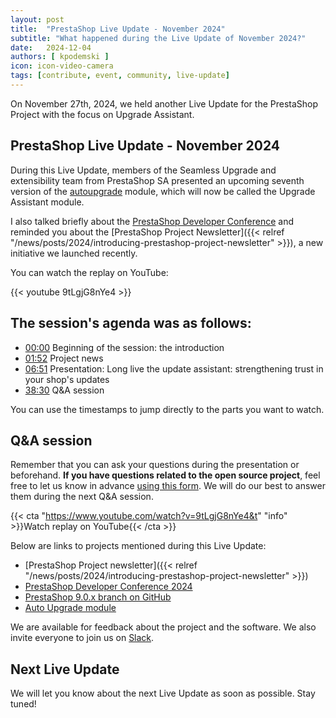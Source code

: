 ```yaml
---
layout: post
title:  "PrestaShop Live Update - November 2024"
subtitle: "What happened during the Live Update of November 2024?"
date:   2024-12-04
authors: [ kpodemski ]
icon: icon-video-camera
tags: [contribute, event, community, live-update]
---
```


On November 27th, 2024, we held another Live Update for the PrestaShop Project with the focus on Upgrade Assistant.

## PrestaShop Live Update - November 2024

During this Live Update, members of the Seamless Upgrade and extensibility team from PrestaShop SA presented an upcoming seventh version of the [autoupgrade](https://github.com/PrestaShop/autoupgrade) module, which will now be called the Upgrade Assistant module.

I also talked briefly about the [PrestaShop Developer Conference](https://events.prestashop.com/prestashop-developer-conference/en/sessions) and reminded you about the [PrestaShop Project Newsletter]({{< relref "/news/posts/2024/introducing-prestashop-project-newsletter" >}}), a new initiative we launched recently.

You can watch the replay on YouTube:

{{< youtube 9tLgjG8nYe4 >}}

## The session's agenda was as follows:

- [00:00](https://www.youtube.com/watch?v=9tLgjG8nYe4&t) Beginning of the session: the introduction
- [01:52](https://youtu.be/9tLgjG8nYe4?t=112) Project news
- [06:51](https://youtu.be/9tLgjG8nYe4?t=411) Presentation: Long live the update assistant: strengthening trust in your shop's updates
- [38:30](https://youtu.be/9tLgjG8nYe4?t=2310) Q&A session

You can use the timestamps to jump directly to the parts you want to watch.

## Q&A session

Remember that you can ask your questions during the presentation or beforehand. **If you have questions related to the open source project**, feel free to let us know in advance [using this form](https://forms.gle/FWazuZnXBtFPauFZ7). We will do our best to answer them during the next Q&A session.

{{< cta "https://www.youtube.com/watch?v=9tLgjG8nYe4&t" "info" >}}Watch replay on YouTube{{< /cta >}}

Below are links to projects mentioned during this Live Update:

- [PrestaShop Project newsletter]({{< relref "/news/posts/2024/introducing-prestashop-project-newsletter" >}})
- [PrestaShop Developer Conference 2024](https://events.prestashop.com/prestashop-developer-conference/en/sessions)
- [PrestaShop 9.0.x branch on GitHub](https://github.com/PrestaShop/PrestaShop/tree/9.0.x)
- [Auto Upgrade module](https://github.com/PrestaShop/autoupgrade)

We are available for feedback about the project and the software. We also invite everyone to join us on [Slack](https://www.prestashop-project.org/slack/).

## Next Live Update

We will let you know about the next Live Update as soon as possible. Stay tuned!
